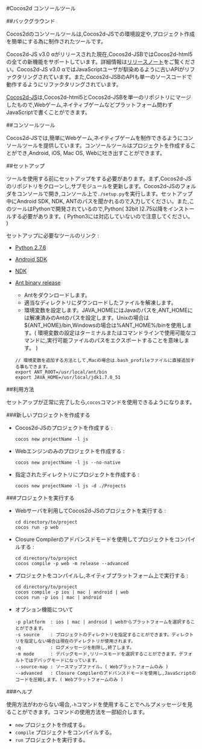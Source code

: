 #Cocos2d コンソールツール

##バックグラウンド

Cocos2dのコンソールツールは,Cocos2d-JSでの環境設定や,プロジェクト作成を簡単にする為に制作されたツールです。

Cocos2d-JS v3.0 αがリリースされた現在,Cocos2d-JSBではCocos2d-html5の全ての新機能をサポートしています。詳細情報は[リリースノート](http://www.cocos2d-x.org/docs/manual/framework/html5/release-notes/v3.0a/release-note/en)をご覧ください。Cocos2d-JS v3.0 αではJavaScriptユーザが馴染めるように古いAPIがリファクタリングされています。また,Cocos2d-JSBのAPIも単一のソースコードで動作するようにリファクタリングされています。

[Cocos2d-JS](https://github.com/cocos2d/cocos2d-js)は,Cocos2d-html5とCocos2d-JSBを単一のリポジトリにマージしたもので,Webゲーム,ネイティブゲームなどプラットフォーム問わずJavaScriptで書くことができます。

##コンソールツール

Cocos2d-JSでは,簡単にWebゲーム,ネイティブゲームを制作できるようにコンソールツールを提供しています。コンソールツールはプロジェクトを作成することができ,Android, iOS, Mac OS, Webに吐き出すことができます。

##セットアップ

ツールを使用する前にセットアップをする必要があります。まず,Cocos2d-JSのリポジトリをクローンし,サブモジュールを更新します。Cocos2d-JSのフォルダをコンソールで開き,コンソール上で`./setup.py`を実行します。セットアップ中にAndroid SDK, NDK, ANTのパスを聞かれるので入力してください。また,このツールはPythonで開発されているので,Python( 32bit )2.75以降をインストールする必要があります。( Python3には対応していないので注意してください。 )

セットアップに必要なツールのリンク :

* [Python 2.7.6](https://www.python.org/download/releases/2.7.6/)
* [Android SDK](https://developer.android.com/sdk/index.html?hl=sk)
* [NDK](https://developer.android.com/tools/sdk/ndk/index.html)
* [Ant binary release](http://ant.apache.org/)
    - Antをダウンロードします。
    - 適当なディレクトリにダウンロードしたファイルを解凍します。
    - 環境変数を設定します。JAVA\_HOMEにはJavaのパスを,ANT\_HOMEには解凍済みのAntのパスを設定します。Unixの場合は${ANT\_HOME}/bin,Windowsの場合は%ANT\_HOME%/binを使用します。( 環境変数の設定はターミナルまたはコマンドラインで使用可能なコマンドに,実行可能ファイルのパスをエクスポートすることを意味します。 )
    
    ```
    // 環境変数を追加する方法として,Macの場合は.bash_profileファイルに直接追加する事もできます。
    export ANT_ROOT=/usr/local/ant/bin
    export JAVA_HOME=/usr/local/jdk1.7.0_51
    ```

##利用方法

セットアップが正常に完了したら,`cocos`コマンドを使用できるようになります。

###新しいプロジェクトを作成する

* Cocos2d-JSのプロジェクトを作成する :

	```
	cocos new projectName -l js
	```

* Webエンジンのみのプロジェクトを作成する :

	```
	cocos new projectName -l js --no-native
	```

* 指定されたディレクトリにプロジェクトを作成する :

	```
	cocos new projectName -l js -d ./Projects
	```

###プロジェクトを実行する

* Webサーバを利用してCocos2d-JSのプロジェクトを実行する :

	```
	cd directory/to/project
	cocos run -p web
	```

* Closure Compilerのアドバンスドモードを使用してプロジェクトをコンパイルする :

    ```
    cd directory/to/project
    cocos compile -p web -m release --advanced
    ```

* プロジェクトをコンパイルし,ネイティブプラットフォーム上で実行する :

	```
	cd directory/to/project
	cocos compile -p ios | mac | android | web
	cocos run -p ios | mac | android
	```

* オプション機能について

	```
	-p platform  : ios | mac | android | webからプラットフォームを選択することができます。
	-s source    : プロジェクトのディレクトリを指定することができます。ディレクトリを指定しない場合は現在のディレクトリが使用されます。
	-q           : ログメッセージを削除し,終了します。
	-m mode      : デバッグモード,リリースモードを選択することができます。デフォルトではデバッグモードになっています。
	--source-map : ソースマップファイル。( Webプラットフォームのみ )
    --advanced   : Closure Compilerのアドバンスドモードを使用し,JavaScriptのコードを圧縮します。( Webプラットフォームのみ )
	```

###ヘルプ

使用方法がわからない場合,`-h`コマンドを使用することでヘルプメッセージを見ることができます。コマンドの使用方法を一部紹介します。

* `new` プロジェクトを作成する。
* `compile` プロジェクトをコンパイルする。
* `run` プロジェクトを実行する。